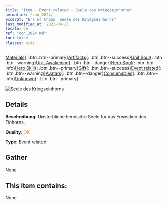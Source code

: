 ```yaml
---
title: "Item - Event related - Seele des Kriegseinhorns"
permalink: /con_2024/
excerpt: "Era of Chaos  Seele des Kriegseinhorns"
last_modified_at: 2021-04-25
locale: de
ref: "con_2024.md"
toc: false
classes: wide
---
```

 [Materials](/ItemsDE/){: .btn .btn--primary}[Artifacts](/ItemsDE/Artifacts/){: .btn .btn--success}[Unit Soul](/ItemsDE/UnitSoul/){: .btn .btn--warning}[Unit Awakening](/ItemsDE/UnitAwakening/){: .btn .btn--danger}[Hero Soul](/ItemsDE/HeroSoul/){: .btn .btn--info}[Hero Skill](/ItemsDE/HeroSkill/){: .btn .btn--primary}[Gift](/ItemsDE/Gift/){: .btn .btn--success}[Event related](/ItemsDE/Events/){: .btn .btn--warning}[Avatars](/ItemsDE/Avatars/){: .btn .btn--danger}[Consumables](/ItemsDE/Consumables/){: .btn .btn--info}[Unknown](/ItemsDE/Unknown/){: .btn .btn--primary}

 ![Seele des Kriegseinhorns](/images/t/juexing_206.png)

## Details
 **Beschreibung:** Unsterbliche heroische Seele für das Erwecken des Einhorns.

 **Quality:** <span style="color: #FF8C00">OK</span>

 **Type:** Event related

## Gather

  None

## This item contains:

  None

